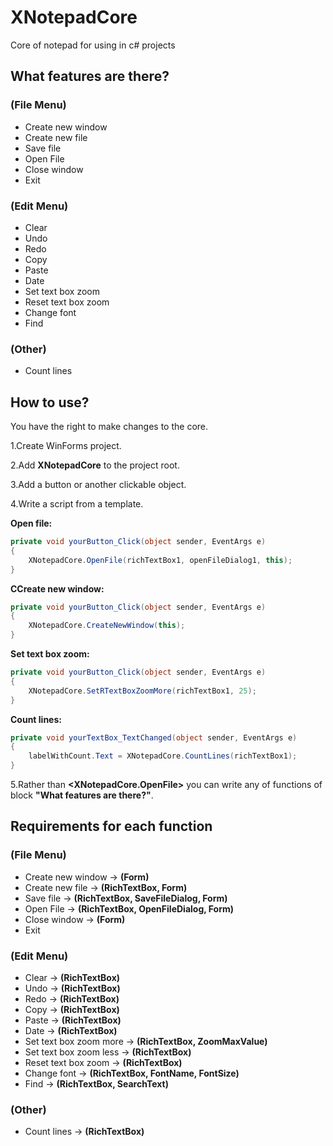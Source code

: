 # XNotepadCore
Core of notepad for using in c# projects

## What features are there?

### (File Menu)
- Create new window
- Create new file
- Save file
- Open File
- Close window
- Exit

### (Edit Menu)
- Clear
- Undo
- Redo
- Copy
- Paste
- Date
- Set text box zoom
- Reset text box zoom
- Change font
- Find

### (Other)
- Count lines

## How to use?
You have the right to make changes to the core.

1.Create WinForms project.

2.Add **XNotepadCore** to the project root.

3.Add a button or another clickable object.

4.Write a script from a template.

**Open file:**
```c#
private void yourButton_Click(object sender, EventArgs e)
{
    XNotepadCore.OpenFile(richTextBox1, openFileDialog1, this);
}
```
**CCreate new window:**
```c#
private void yourButton_Click(object sender, EventArgs e)
{
    XNotepadCore.CreateNewWindow(this);
}
```
**Set text box zoom:**
```c#
private void yourButton_Click(object sender, EventArgs e)
{
    XNotepadCore.SetRTextBoxZoomMore(richTextBox1, 25);
}
```
**Count lines:**
```c#
private void yourTextBox_TextChanged(object sender, EventArgs e)
{
    labelWithCount.Text = XNotepadCore.CountLines(richTextBox1);
}
```
5.Rather than **<XNotepadCore.OpenFile>** you can write any of functions of block **"What features are there?"**.

## Requirements for each function

### (File Menu)
- Create new window -> **(Form)**
- Create new file -> **(RichTextBox, Form)**
- Save file -> **(RichTextBox, SaveFileDialog, Form)**
- Open File -> **(RichTextBox, OpenFileDialog, Form)**
- Close window -> **(Form)**
- Exit

### (Edit Menu)
- Clear -> **(RichTextBox)**
- Undo -> **(RichTextBox)**
- Redo -> **(RichTextBox)**
- Copy -> **(RichTextBox)**
- Paste -> **(RichTextBox)**
- Date -> **(RichTextBox)**
- Set text box zoom more -> **(RichTextBox, ZoomMaxValue)**
- Set text box zoom less -> **(RichTextBox)**
- Reset text box zoom -> **(RichTextBox)**
- Change font -> **(RichTextBox, FontName, FontSize)**
- Find -> **(RichTextBox, SearchText)**

### (Other)
- Count lines -> **(RichTextBox)**
